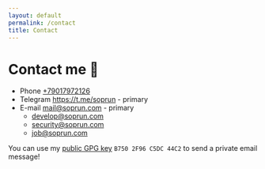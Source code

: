 ```yaml
---
layout: default
permalink: /contact
title: Contact
---
```


# Contact me 📧

*   Phone <i class="fa-solid fa-mobile"></i> [+79017972126](tel:+79017972126)
*   Telegram <i class="fa-brands fa-telegram"></i> <https://t.me/soprun> - primary
*   E-mail <i class="fa-solid fa-at"></i> <mail@soprun.com> - primary
    *   <develop@soprun.com>
    *   <security@soprun.com>
    *   <job@soprun.com>

You can use my [public GPG key](https://github.com/soprun.gpg) <i class="fa-solid fa-signature"></i> `B750 2F96 C5DC 44C2` to send a private email message!
